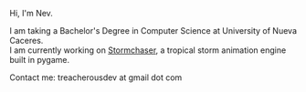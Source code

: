 Hi, I'm Nev.  

I am taking a Bachelor's Degree in Computer Science at University of Nueva Caceres.  
I am currently working on [Stormchaser](https://github.com/TreacherousDev/Stormchaser), a tropical storm animation engine built in pygame.  

Contact me: treacherousdev at gmail dot com
